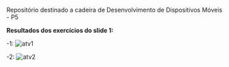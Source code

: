 Repositório destinado a cadeira de Desenvolvimento de Dispositivos Móveis - P5


**Resultados dos exercícios do slide 1:**

-1:
![atv1](https://github.com/user-attachments/assets/1831a23d-752e-4528-98d1-4d8bf375b83e)

-2:
![atv2](https://github.com/user-attachments/assets/a27b99b0-d69d-489d-bfac-4caf46291c69)



